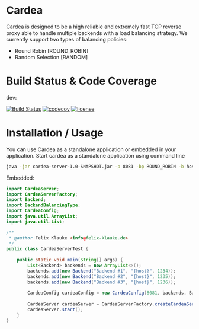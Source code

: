 # Cardea
Cardea is designed to be a high reliable and extremely fast TCP reverse proxy able to handle
multiple backends with a load balancing strategy. We currently support two types of balancing 
policies: 
- Round Robin [ROUND_ROBIN]
- Random Selection [RANDOM]

# Build Status & Code Coverage
dev:

[![Build Status](https://travis-ci.org/D3adspaceEnterprises/cardea.svg?branch=dev)](https://travis-ci.org/D3adspaceEnterprises/cardea)
[![codecov](https://codecov.io/gh/D3adspaceEnterprises/cardea/branch/dev/graph/badge.svg)](https://codecov.io/gh/D3adspaceEnterprises/cardea)
[![license](https://img.shields.io/github/license/mashape/apistatus.svg)](https://github.com/D3adspaceEnterprises/cardea/edit/dev/README.md)
# Installation / Usage

You can use Cardea as a standalone application or embedded in your application. Start 
cardea as a standalone application using command line
```bash
java -jar cardea-server-1.0-SNAPSHOT.jar -p 8081 -bp ROUND_ROBIN -b host:port,host:port,host:port... 
```

Embedded: 
```java
import CardeaServer;
import CardeaServerFactory;
import Backend;
import BackendBalancingType;
import CardeaConfig;
import java.util.ArrayList;
import java.util.List;

/**
 * @author Felix Klauke <info@felix-klauke.de>
 */
public class CardeaServerTest {
	
	public static void main(String[] args) {
		List<Backend> backends = new ArrayList<>();
		backends.add(new Backend("Backend #1", "{host}", 1234));
		backends.add(new Backend("Backend #2", "{host}", 1235));
		backends.add(new Backend("Backend #3", "{host}", 1236));
		
		CardeaConfig cardeaConfig = new CardeaConfig(8081, backends, BackendBalancingType.ROUND_ROBIN);
		
		CardeaServer cardeaServer = CardeaServerFactory.createCardeaServer(cardeaConfig);
		cardeaServer.start();
	}
}
```
